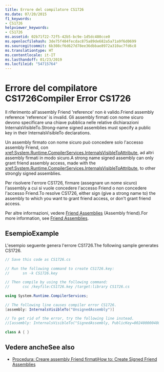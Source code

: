 ```yaml
---
title: Errore del compilatore CS1726
ms.date: 07/20/2015
f1_keywords:
- CS1726
helpviewer_keywords:
- CS1726
ms.assetid: 02b71f22-72f5-42b5-bc9e-1d5dc480cce0
ms.openlocfilehash: 3de75f404fecdac875a89de682a5a71a9f6d0699
ms.sourcegitcommit: 6b308cf6d627d78ee36dbbae8972a310ac7fd6c8
ms.translationtype: HT
ms.contentlocale: it-IT
ms.lasthandoff: 01/23/2019
ms.locfileid: "54715764"
---
```

# <a name="compiler-error-cs1726"></a><span data-ttu-id="2a5c0-102">Errore del compilatore CS1726</span><span class="sxs-lookup"><span data-stu-id="2a5c0-102">Compiler Error CS1726</span></span>
<span data-ttu-id="2a5c0-103">Il riferimento all'assembly Friend 'reference' non è valido.</span><span class="sxs-lookup"><span data-stu-id="2a5c0-103">Friend assembly reference 'reference' is invalid.</span></span> <span data-ttu-id="2a5c0-104">Gli assembly firmati con nome sicuro devono specificare una chiave pubblica nelle relative dichiarazioni InternalsVisibleTo.</span><span class="sxs-lookup"><span data-stu-id="2a5c0-104">Strong-name signed assemblies must specify a public key in their InternalsVisibleTo declarations.</span></span>  
  
 <span data-ttu-id="2a5c0-105">Un assembly firmato con nome sicuro può concedere solo l'accesso assembly Friend, con <xref:System.Runtime.CompilerServices.InternalsVisibleToAttribute>, ad altri assembly firmati in modo sicuro.</span><span class="sxs-lookup"><span data-stu-id="2a5c0-105">A strong name signed assembly can only grant friend assembly access, made with the <xref:System.Runtime.CompilerServices.InternalsVisibleToAttribute>, to other strongly signed assemblies.</span></span>  
  
 <span data-ttu-id="2a5c0-106">Per risolvere l'errore CS1726, firmare (assegnare un nome sicuro) l'assembly a cui si vuole concedere l'accesso Friend o non concedere l'accesso Friend.</span><span class="sxs-lookup"><span data-stu-id="2a5c0-106">To resolve CS1726, either sign (give a strong name to) the assembly to which you want to grant friend access, or don't grant friend access.</span></span>  
  
 <span data-ttu-id="2a5c0-107">Per altre informazioni, vedere [Friend Assemblies](../../programming-guide/concepts/assemblies-gac/friend-assemblies.md) (Assembly friend).</span><span class="sxs-lookup"><span data-stu-id="2a5c0-107">For more information, see [Friend Assemblies](../../programming-guide/concepts/assemblies-gac/friend-assemblies.md).</span></span>  
  
## <a name="example"></a><span data-ttu-id="2a5c0-108">Esempio</span><span class="sxs-lookup"><span data-stu-id="2a5c0-108">Example</span></span>  
 <span data-ttu-id="2a5c0-109">L'esempio seguente genera l'errore CS1726.</span><span class="sxs-lookup"><span data-stu-id="2a5c0-109">The following sample generates CS1726.</span></span>  
  
```csharp  
// Save this code as CS1726.cs  
  
// Run the following command to create CS1726.key:  
//      sn -k CS1726.key  
  
// Then compile by using the following command:   
//      csc /keyfile:CS1726.key /target:library CS1726.cs  
  
using System.Runtime.CompilerServices;  
  
// The following line causes compiler error CS1726.  
[assembly: InternalsVisibleTo("UnsignedAssembly")]     
  
// To get rid of the error, try the following line instead.  
//[assembly: InternalsVisibleTo("SignedAssembly, PublicKey=0024000004800000940000000602000000240000525341310004000001000100031d7b6f3abc16c7de526fd67ec2926fe68ed2f9901afbc5f1b6b428bf6cd9086021a0b38b76bc340dc6ab27b65e4a593fa0e60689ac98dd71a12248ca025751d135df7b98c5f9d09172f7b62dabdd302b2a1ae688731ff3fc7a6ab9e8cf39fb73c60667e1b071ef7da5838dc009ae0119a9cbff2c581fc0f2d966b77114b2c4")]  
  
class A { }  
```  
  
## <a name="see-also"></a><span data-ttu-id="2a5c0-110">Vedere anche</span><span class="sxs-lookup"><span data-stu-id="2a5c0-110">See also</span></span>

- [<span data-ttu-id="2a5c0-111">Procedura: Creare assembly Friend firmati</span><span class="sxs-lookup"><span data-stu-id="2a5c0-111">How to: Create Signed Friend Assemblies</span></span>](../../programming-guide/concepts/assemblies-gac/how-to-create-signed-friend-assemblies.md)

